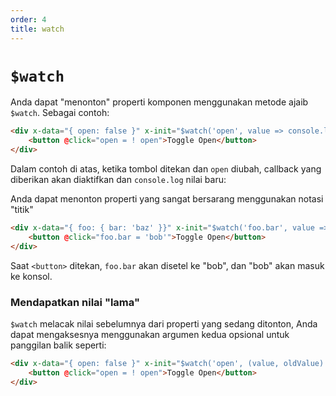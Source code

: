 ```yaml
---
order: 4
title: watch
---
```


# `$watch`

Anda dapat "menonton" properti komponen menggunakan metode ajaib `$watch`.  Sebagai contoh:

```html
<div x-data="{ open: false }" x-init="$watch('open', value => console.log(value))">
    <button @click="open = ! open">Toggle Open</button>
</div>
```

Dalam contoh di atas, ketika tombol ditekan dan `open` diubah, callback yang diberikan akan diaktifkan dan `console.log` nilai baru:

Anda dapat menonton properti yang sangat bersarang menggunakan notasi "titik"

```html
<div x-data="{ foo: { bar: 'baz' }}" x-init="$watch('foo.bar', value => console.log(value))">
    <button @click="foo.bar = 'bob'">Toggle Open</button>
</div>
```

Saat `<button>` ditekan, `foo.bar` akan disetel ke "bob", dan "bob" akan masuk ke konsol.

<a name="getting-the-old-value"></a>
### Mendapatkan nilai "lama"

`$watch` melacak nilai sebelumnya dari properti yang sedang ditonton, Anda dapat mengaksesnya menggunakan argumen kedua opsional untuk panggilan balik seperti:

```html
<div x-data="{ open: false }" x-init="$watch('open', (value, oldValue) => console.log(value, oldValue))">
    <button @click="open = ! open">Toggle Open</button>
</div>
```
